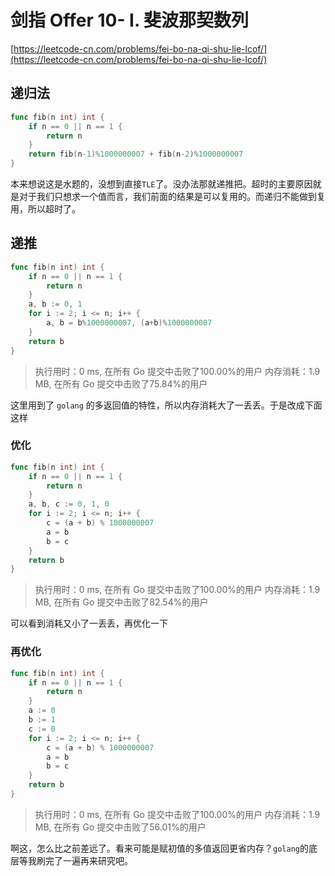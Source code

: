 # 剑指 Offer 10- I. 斐波那契数列

[https://leetcode-cn.com/problems/fei-bo-na-qi-shu-lie-lcof/](https://leetcode-cn.com/problems/fei-bo-na-qi-shu-lie-lcof/)

## 递归法
```go
func fib(n int) int {
	if n == 0 || n == 1 {
		return n
	}
	return fib(n-1)%1000000007 + fib(n-2)%1000000007
}
```
本来想说这是水题的，没想到直接`TLE`了。没办法那就递推把。超时的主要原因就是对于我们只想求一个值而言，我们前面的结果是可以复用的。而递归不能做到复用，所以超时了。

## 递推
```go
func fib(n int) int {
	if n == 0 || n == 1 {
		return n
	}
	a, b := 0, 1
	for i := 2; i <= n; i++ {
		a, b = b%1000000007, (a+b)%1000000007
	}
	return b
}
```
>执行用时：0 ms, 在所有 Go 提交中击败了100.00%的用户
内存消耗：1.9 MB, 在所有 Go 提交中击败了75.84%的用户

这里用到了 `golang` 的多返回值的特性，所以内存消耗大了一丢丢。于是改成下面这样

### 优化
```go
func fib(n int) int {
	if n == 0 || n == 1 {
		return n
	}
	a, b, c := 0, 1, 0
	for i := 2; i <= n; i++ {
		c = (a + b) % 1000000007
		a = b
		b = c
	}
	return b
}
```

>执行用时：0 ms, 在所有 Go 提交中击败了100.00%的用户
内存消耗：1.9 MB, 在所有 Go 提交中击败了82.54%的用户

可以看到消耗又小了一丢丢，再优化一下

### 再优化
```go
func fib(n int) int {
	if n == 0 || n == 1 {
		return n
	}
	a := 0
	b := 1
	c := 0
	for i := 2; i <= n; i++ {
		c = (a + b) % 1000000007
		a = b
		b = c
	}
	return b
}
```
>执行用时：0 ms, 在所有 Go 提交中击败了100.00%的用户
内存消耗：1.9 MB, 在所有 Go 提交中击败了56.01%的用户

啊这，怎么比之前差远了。看来可能是赋初值的多值返回更省内存？`golang`的底层等我刷完了一遍再来研究吧。